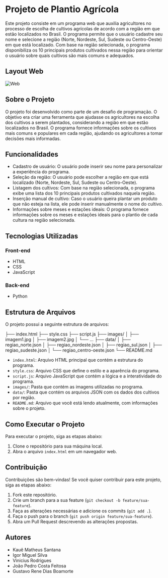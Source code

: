 # Projeto de Plantio Agrícola

Este projeto consiste em um programa web que auxilia agricultores no processo de escolha de cultivos agrícolas de acordo com a região em que estão localizados no Brasil. O programa permite que o usuário cadastre seu nome e selecione a região (Norte, Nordeste, Sul, Sudeste ou Centro-Oeste) em que está localizado. Com base na região selecionada, o programa disponibiliza os 10 principais produtos cultivados nessa região para orientar o usuário sobre quais cultivos são mais comuns e adequados.

## Layout Web

![Web](https://github.com/ksantanac/Challenge/blob/main/teste.png)

## Sobre o Projeto

O projeto foi desenvolvido como parte de um desafio de programação. O objetivo era criar uma ferramenta que ajudasse os agricultores na escolha dos cultivos a serem plantados, considerando a região em que estão localizados no Brasil. O programa fornece informações sobre os cultivos mais comuns e populares em cada região, ajudando os agricultores a tomar decisões mais informadas.

## Funcionalidades

- Cadastro de usuário: O usuário pode inserir seu nome para personalizar a experiência do programa.
- Seleção da região: O usuário pode escolher a região em que está localizado (Norte, Nordeste, Sul, Sudeste ou Centro-Oeste).
- Listagem dos cultivos: Com base na região selecionada, o programa exibe uma lista dos 10 principais produtos cultivados naquela região.
- Inserção manual de cultivo: Caso o usuário queira plantar um produto que não esteja na lista, ele pode inserir manualmente o nome do cultivo.
- Informações sobre meses e estações ideais: O programa fornece informações sobre os meses e estações ideais para o plantio de cada cultura na região selecionada.

## Tecnologias Utilizadas

### Front-end
- HTML
- CSS
- JavaScript

### Back-end
- Python

## Estrutura de Arquivos

O projeto possui a seguinte estrutura de arquivos:

├── index.html
├── style.css
├── script.js
├── images/
│ ├── imagem1.jpg
│ ├── imagem2.jpg
│ └── ...
├── data/
│ ├── regiao_norte.json
│ ├── regiao_nordeste.json
│ ├── regiao_sul.json
│ ├── regiao_sudeste.json
│ └── regiao_centro-oeste.json
└── README.md


- `index.html`: Arquivo HTML principal que contém a estrutura do programa.
- `style.css`: Arquivo CSS que define o estilo e a aparência do programa.
- `script.js`: Arquivo JavaScript que contém a lógica e a interatividade do programa.
- `images/`: Pasta que contém as imagens utilizadas no programa.
- `data/`: Pasta que contém os arquivos JSON com os dados dos cultivos por região.
- `README.md`: Arquivo que você está lendo atualmente, com informações sobre o projeto.

## Como Executar o Projeto

Para executar o projeto, siga as etapas abaixo:

1. Clone o repositório para sua máquina local.
2. Abra o arquivo `index.html` em um navegador web.

## Contribuição

Contribuições são bem-vindas! Se você quiser contribuir para este projeto, siga as etapas abaixo:

1. Fork este repositório.
2. Crie um branch para a sua feature (`git checkout -b feature/sua-feature`).
3. Faça as alterações necessárias e adicione os commits (`git add .`).
4. Faça o push para o branch (`git push origin feature/sua-feature`).
5. Abra um Pull Request descrevendo as alterações propostas.

## Autores

- Kauê Matheus Santana
- Igor Miguel Silva
- Vinicius Rodrigues
- João Pedro Costa Feitosa
- Gustavo Rene Dias Boamorte



